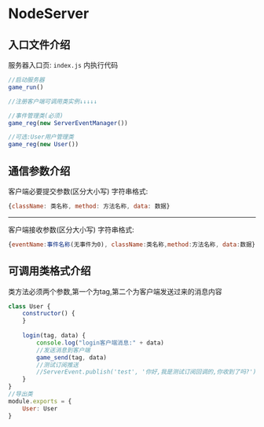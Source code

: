 # NodeServer

入口文件介绍
----
服务器入口页:  `index.js` 内执行代码
```javascript
//启动服务器
game_run()

//注册客户端可调用类实例↓↓↓↓↓

//事件管理类(必须)
game_reg(new ServerEventManager())

//可选:User用户管理类
game_reg(new User())
```
通信参数介绍
----
客户端必要提交参数(区分大小写) 
字符串格式: 
```javascript
{className: 类名称, method: 方法名称, data: 数据}
```
----------------------------------------------
客户端接收参数(区分大小写)
字符串格式:
```javascript
{eventName:事件名称(无事件为0), className:类名称,method:方法名称, data:数据}
```

可调用类格式介绍
----
类方法必须两个参数,第一个为tag,第二个为客户端发送过来的消息内容
```javascript
class User {
    constructor() {
    }
    
    login(tag, data) {
        console.log("login客户端消息:" + data)
        //发送消息到客户端
        game_send(tag, data)
        //测试订阅推送
        //ServerEvent.publish('test', '你好,我是测试订阅回调的,你收到了吗?')
    }
}
//导出类
module.exports = {
    User: User
}
```

